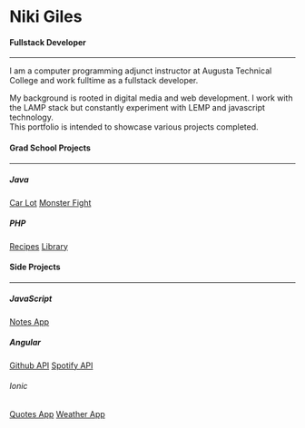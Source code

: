 # Niki Giles
#### Fullstack Developer
---
I am a computer programming adjunct instructor at Augusta Technical College and work fulltime as a fullstack developer.

My background is rooted in digital media and web development. I work with the LAMP stack but constantly experiment with LEMP and javascript technology.  
This portfolio is intended to showcase various projects completed. 


#### Grad School Projects
---
##### Java
[Car Lot](https://niki24.github.io/grad/carLot)
[Monster Fight](https://niki24.github.io/grad/monsterFight)

##### PHP
[Recipes](https://niki24.github.io/grad/recipes)
[Library](https://niki24.github.io/grad/library)


#### Side Projects
---
##### JavaScript
[Notes App](https://niki24.github.io/sideProjects/vueNotesApp)

##### Angular
[Github API](https://niki24.github.io/sideProjects/angularGithubProfiles)
[Spotify API](https://niki24.github.io/sideProjects/angularSpotify)

###### Ionic
[Quotes App](https://niki24.github.io/sideProjects/ionicQuotesApp)
[Weather App](https://niki24.github.io/sideProjects/ionicWeatherApp)
